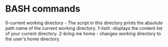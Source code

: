 # BASH commands
0-current working directory - The script in this directory prints the absolute path name of the current working directory.
1-listit -displays the content list of your current directory.
2-bring me home - changes working directory to the user's home directory.
